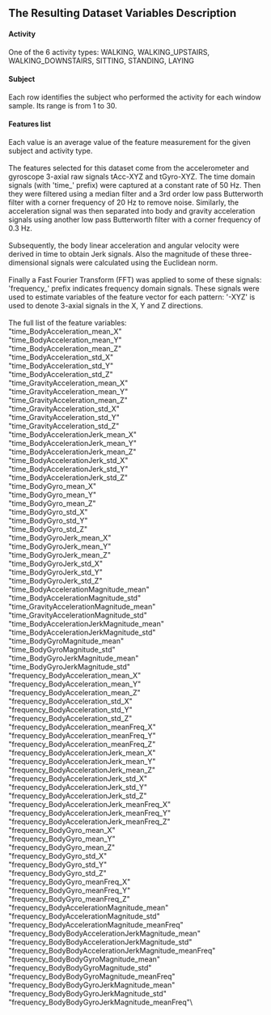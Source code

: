 ## The Resulting Dataset Variables Description

#### Activity
One of the 6 activity types: WALKING, WALKING_UPSTAIRS, WALKING_DOWNSTAIRS, SITTING, STANDING, LAYING
#### Subject
Each row identifies the subject who performed the activity for each window sample. Its range is from 1 to 30.
#### Features list
Each value is an average value of the feature measurement for the given subject and activity type.
\
\
The features selected for this dataset come from the accelerometer and gyroscope 3-axial raw signals tAcc-XYZ and tGyro-XYZ. 
The time domain signals (with 'time_' prefix) were captured at a constant rate of 50 Hz. 
Then they were filtered using a median filter and a 3rd order low pass Butterworth filter with a corner frequency of 20 Hz to remove noise. 
Similarly, the acceleration signal was then separated into body and gravity acceleration signals using another low pass Butterworth filter with a corner frequency of 0.3 Hz.
\
\
Subsequently, the body linear acceleration and angular velocity were derived in time to obtain Jerk signals. 
Also the magnitude of these three-dimensional signals were calculated using the Euclidean norm. 
\
\
Finally a Fast Fourier Transform (FFT) was applied to some of these signals: 'frequency_' prefix indicates frequency domain signals. 
These signals were used to estimate variables of the feature vector for each pattern: '-XYZ' is used to denote 3-axial signals in the X, Y and Z directions.
\
\
The full list of the feature variables:\
"time_BodyAcceleration_mean_X"\
"time_BodyAcceleration_mean_Y"\
"time_BodyAcceleration_mean_Z"\
"time_BodyAcceleration_std_X"\
"time_BodyAcceleration_std_Y"\
"time_BodyAcceleration_std_Z"\
"time_GravityAcceleration_mean_X"\
"time_GravityAcceleration_mean_Y"\
"time_GravityAcceleration_mean_Z"\
"time_GravityAcceleration_std_X"\
"time_GravityAcceleration_std_Y"\
"time_GravityAcceleration_std_Z"\
"time_BodyAccelerationJerk_mean_X"\
"time_BodyAccelerationJerk_mean_Y"\
"time_BodyAccelerationJerk_mean_Z"\
"time_BodyAccelerationJerk_std_X"\
"time_BodyAccelerationJerk_std_Y"\
"time_BodyAccelerationJerk_std_Z"\
"time_BodyGyro_mean_X"\
"time_BodyGyro_mean_Y"\
"time_BodyGyro_mean_Z"\
"time_BodyGyro_std_X"\
"time_BodyGyro_std_Y"\
"time_BodyGyro_std_Z"\
"time_BodyGyroJerk_mean_X"\
"time_BodyGyroJerk_mean_Y"\
"time_BodyGyroJerk_mean_Z"\
"time_BodyGyroJerk_std_X"\
"time_BodyGyroJerk_std_Y"\
"time_BodyGyroJerk_std_Z"\
"time_BodyAccelerationMagnitude_mean"\
"time_BodyAccelerationMagnitude_std"\
"time_GravityAccelerationMagnitude_mean"\
"time_GravityAccelerationMagnitude_std"\
"time_BodyAccelerationJerkMagnitude_mean"\
"time_BodyAccelerationJerkMagnitude_std"\
"time_BodyGyroMagnitude_mean"\
"time_BodyGyroMagnitude_std"\
"time_BodyGyroJerkMagnitude_mean"\
"time_BodyGyroJerkMagnitude_std"\
"frequency_BodyAcceleration_mean_X"\
"frequency_BodyAcceleration_mean_Y"\
"frequency_BodyAcceleration_mean_Z"\
"frequency_BodyAcceleration_std_X"\
"frequency_BodyAcceleration_std_Y"\
"frequency_BodyAcceleration_std_Z"\
"frequency_BodyAcceleration_meanFreq_X"\
"frequency_BodyAcceleration_meanFreq_Y"\
"frequency_BodyAcceleration_meanFreq_Z"\
"frequency_BodyAccelerationJerk_mean_X"\
"frequency_BodyAccelerationJerk_mean_Y"\
"frequency_BodyAccelerationJerk_mean_Z"\
"frequency_BodyAccelerationJerk_std_X"\
"frequency_BodyAccelerationJerk_std_Y"\
"frequency_BodyAccelerationJerk_std_Z"\
"frequency_BodyAccelerationJerk_meanFreq_X"\
"frequency_BodyAccelerationJerk_meanFreq_Y"\
"frequency_BodyAccelerationJerk_meanFreq_Z"\
"frequency_BodyGyro_mean_X"\
"frequency_BodyGyro_mean_Y"\
"frequency_BodyGyro_mean_Z"\
"frequency_BodyGyro_std_X"\
"frequency_BodyGyro_std_Y"\
"frequency_BodyGyro_std_Z"\
"frequency_BodyGyro_meanFreq_X"\
"frequency_BodyGyro_meanFreq_Y"\
"frequency_BodyGyro_meanFreq_Z"\
"frequency_BodyAccelerationMagnitude_mean"\
"frequency_BodyAccelerationMagnitude_std"\
"frequency_BodyAccelerationMagnitude_meanFreq"\
"frequency_BodyBodyAccelerationJerkMagnitude_mean"\
"frequency_BodyBodyAccelerationJerkMagnitude_std"\
"frequency_BodyBodyAccelerationJerkMagnitude_meanFreq"\
"frequency_BodyBodyGyroMagnitude_mean"\
"frequency_BodyBodyGyroMagnitude_std"\
"frequency_BodyBodyGyroMagnitude_meanFreq"\
"frequency_BodyBodyGyroJerkMagnitude_mean"\
"frequency_BodyBodyGyroJerkMagnitude_std"\
"frequency_BodyBodyGyroJerkMagnitude_meanFreq"\
